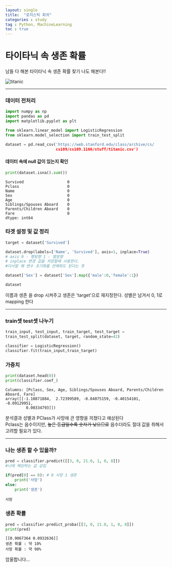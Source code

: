 ```yaml
---
layout: single
title:  "로지스틱 회귀"
categories : study
tag : Python, MachineLearning
toc : true
---
```



# 타이타닉 속 생존 확률

남들 다 해본 타이타닉 속 생존 확률 찾기 나도 해본다!!

![titanic](https://img1.daumcdn.net/thumb/R1280x0/?scode=mtistory2&fname=https%3A%2F%2Fblog.kakaocdn.net%2Fdn%2FdLrUgB%2Fbtq4SbEnL9Q%2FzI9kWCpbEhLzH46pPMfz7k%2Fimg.jpg)

------

### 데이터 전처리


```python
import numpy as np
import pandas as pd
import matplotlib.pyplot as plt

from sklearn.linear_model import LogisticRegression
from sklearn.model_selection import train_test_split

dataset = pd.read_csv('https://web.stanford.edu/class/archive/cs/
                      cs109/cs109.1166/stuff/titanic.csv')
```

#### 데이터 속에 null 값이 있는지 확인


```python
print(dataset.isna().sum())
```


    Survived                   0
    Pclass                     0
    Name                       0
    Sex                        0
    Age                        0
    Siblings/Spouses Aboard    0
    Parents/Children Aboard    0
    Fare                       0
    dtype: int64

### 타겟 설정 및 값 정리


```python
target = dataset['Survived']

dataset.drop(labels=['Name', 'Survived'], axis=1, inplace=True)
# axis 0 - 행방향 1 - 열방향
# inplace 변경 값을 저장할때 사용한다. 
#다시말 해 변수 초기화를 안해줘도 된다는 뜻

dataset['Sex'] = dataset['Sex'].map({'male':0,'female':1})

dataset
```

이름과 생존 을 drop 시켜주고 생존은 'target'으로 재지정한다.
성별은 남겨서 0, 1로 mapping 한다

-----

### train셋 test셋 나누기


```python
train_input, test_input, train_target, test_target =
train_test_split(dataset, target, random_state=42)

classifier = LogisticRegression()
classifier.fit(train_input,train_target)

```

### 가중치


```python
print(dataset.head(0))
print(classifier.coef_)
```

    Columns: [Pclass, Sex, Age, Siblings/Spouses Aboard, Parents/Children Aboard, Fare]
    array([[-1.10871884,  2.72399589, -0.04075159, -0.40154101, -0.09129951,
             0.00334793]])

분석결과 성별과 PClass가 사망에 큰 영향을 끼쳤다고 예상된다<br>
Pclass는 음수이지만, ~~높은 등급일수록 숫자가 낮으므로~~  음수더라도 절대 값을 취해서 고려할 필요가 있다.

-----------

### 나는 생존 할 수 있을까?


```python
pred = classifier.predict([[3, 0, 21.0, 1, 0, 8]]) 
#나에 해당하는 값 삽입

if(pred[0] == 0): # 0 사망 1 생존
    print('사망')
else:
    print('생존')
```

    사망

### 생존 확률

```python
pred = classifier.predict_proba([[3, 0, 21.0, 1, 0, 8]])
print(pred)
```

```
[[0.9067364 0.0932636]]
생존 확률 : 약 10%
사망 확률 : 약 90%
```

암울합니다...
